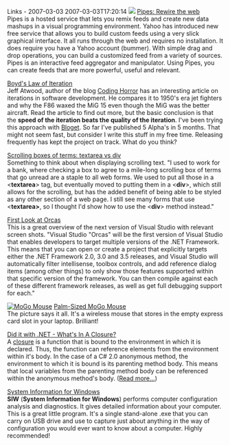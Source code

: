 Links - 2007-03-03
2007-03-03T17:20:14
![](http://mike-ward.net/content/images/blog/WindowsLiveWriter/Links20070303_7836/logo-lg%5B5%5D.gif) [Pipes: Rewire the web](http://pipes.yahoo.com/)  
Pipes is a hosted service that lets you remix feeds and create new data mashups in a visual programming environment. Yahoo has introduced new free service that allows you to build custom feeds using a very slick graphical interface. It all runs through the web and requires no installation. It does require you have a Yahoo account (bummer). With simple drag and drop operations, you can build a customized feed from a variety of sources. Pipes is an interactive feed aggregator and manipulator. Using Pipes, you can create feeds that are more powerful, useful and relevant.

[Boyd's Law of Iteration](http://www.codinghorror.com/blog/archives/000788.html)  
Jeff Atwood, author of the blog [Coding Horror](http://www.codinghorror.com) has an interesting article on iterations in software development. He compares it to 1950's era jet fighters and why the F86 waxed the MiG 15 even though the MiG was the better aircraft. Read the article to find out more, but the basic conclusion is that the **speed of the iteration beats the quality of the iteration**. I've been trying this approach with [Bloget](http://mike-ward.net/bloget). So far I've published 5 Alpha's in 5 months. That might not seem fast, but consider I write this stuff in my free time. Releasing frequently has kept the project on track. What do you think?

[Scrolling boxes of terms: textarea vs div](http://www.askthecssguy.com/2007/02/scrolling_boxes_of_terms_texta.html)  
Something to think about when displaying scrolling text. "I used to work for a bank, where checking a box to agree to a mile-long scrolling box of terms that go unread are a staple to all web forms. We used to put all those in a <**textarea**> tag, but eventually moved to putting them in a <**div**>, which still allows for the scrolling, but has the added benefit of being able to be styled as any other section of a web page. I still see many forms that use <**textarea>**, so I thought I'd show how to use the <**div**> method instead."

[First Look at Orcas](http://weblogs.asp.net/scottgu/archive/2007/02/08/my-first-look-at-orcas-presentation.aspx)  
This is a great overview of the next version of Visual Studio with relevant screen shots. "Visual Studio "Orcas" will be the first version of Visual Studio that enables developers to target multiple versions of the .NET Framework. This means that you can open or create a project that explicitly targets either the .NET Framework 2.0, 3.0 and 3.5 releases, and Visual Studio will automatically filter intellisense, toolbox controls, and add reference dialog items (among other things) to only show those features supported within that specific version of the framework. You can then compile against each of these different framework releases, as well as get full debugging support for each."

[![MoGo Mouse](http://mike-ward.net/content/images/blog/WindowsLiveWriter/Links20070303_7836/mogomouse_thumb%5B13%5D.png)](http://mike-ward.net/content/images/blog/WindowsLiveWriter/Links20070303_7836/mogomouse%5B16%5D.png) [Palm-Sized MoGo Mouse](http://mail.google.com/mail/?source=navclient-ff)  
The picture says it all. It's a wireless mouse that stores in the empty express card slot in your laptop. Brilliant!

[Did it with .NET - What's In A Closure?](http://diditwith.net/PermaLink,guid,235646ae-3476-4893-899d-105e4d48c25b.aspx)  
A [closure](http://diditwith.net/ct.ashx?id=235646ae-3476-4893-899d-105e4d48c25b&url=http%3a%2f%2fen.wikipedia.org%2fwiki%2fClosure_%2528computer_science%2529) is a function that is bound to the environment in which it is declared. Thus, the function can reference elements from the environment within it's body. In the case of a C# 2.0 anonymous method, the environment to which it is bound is its parenting method body. This means that local variables from the parenting method body can be referenced within the anonymous method's body. ([Read more...](http://diditwith.net/PermaLink,guid,235646ae-3476-4893-899d-105e4d48c25b.aspx))

[System Information for Windows](http://www.gtopala.com/)  
**SIW** (**System Information for Windows**) performs computer configuration analysis and diagnostics. It gives detailed information about your computer. This is a great little program. It's a single stand-alone .exe that you can carry on USB drive and use to capture just about anything in the way of configuration you would ever want to know about a computer. Highly recommended!
